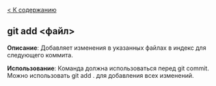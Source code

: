 [< К содержанию](./readme.md)

## git add <файл>

**Описание**: Добавляет изменения в указанных файлах в индекс для следующего коммита.

**Использование**: Команда должна использоваться перед git commit. Можно использовать git add . для добавления всех изменений.